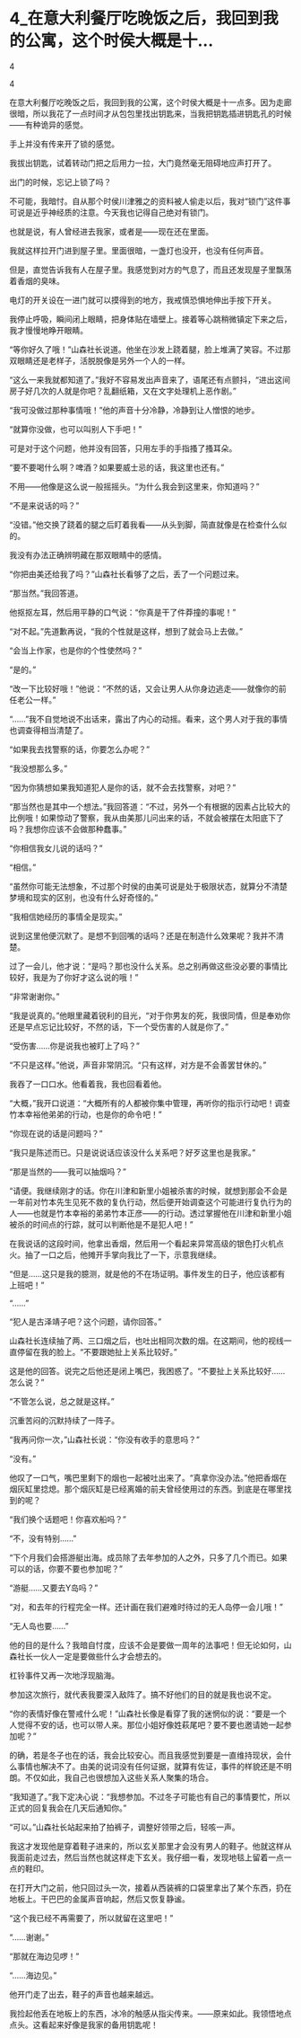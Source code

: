 # 4_在意大利餐厅吃晚饭之后，我回到我的公寓，这个时侯大概是十...

4

4

在意大利餐厅吃晚饭之后，我回到我的公寓，这个时侯大概是十一点多。因为走廊很暗，所以我花了一点时间才从包包里找出钥匙来，当我把钥匙插进钥匙孔的时候——有种诡异的感觉。

手上并没有传来开了锁的感觉。

我拔出钥匙，试着转动门把之后用力一拉，大门竟然毫无阻碍地应声打开了。

出门的时候，忘记上锁了吗？

不可能，我暗忖。自从那个时侯川津雅之的资料被人偷走以后，我对“锁门”这件事可说是近乎神经质的注意。今天我也记得自己绝对有锁门。

也就是说，有人曾经进去我家，或者是——现在还在里面。

我就这样拉开门进到屋子里。里面很暗，一盏灯也没开，也没有任何声音。

但是，直觉告诉我有人在屋子里。我感觉到对方的气息了，而且还发现屋子里飘荡着香烟的臭味。

电灯的开关设在一进门就可以摸得到的地方，我戒慎恐惧地伸出手按下开关。

我停止呼吸，瞬间闭上眼睛，把身体贴在墙壁上。接着等心跳稍微镇定下来之后，我才慢慢地睁开眼睛。

“等你好久了哦！”山森社长说道。他坐在沙发上跷着腿，脸上堆满了笑容。不过那双眼睛还是老样子，活脱脱像是另外一个人的一样。

“这么一来我就都知道了。”我好不容易发出声音来了，语尾还有点颤抖，“进出这间房子好几次的人就是你吧？乱翻纸箱，又在文字处理机上恶作剧。”

“我可没做过那种事情哦！”他的声音十分冷静，冷静到让人憎恨的地步。

“就算你没做，也可以叫别人下手吧！”

可是对于这个问题，他并没有回答，只用左手的手指搔了搔耳朵。

“要不要喝什么啊？啤酒？如果要威士忌的话，我这里也还有。”

不用——他像是这么说一般摇摇头。“为什么我会到这里来，你知道吗？”

“不是来说话的吗？”

“没错。”他交换了跷着的腿之后盯着我看——从头到脚，简直就像是在检查什么似的。

我没有办法正确辨明藏在那双眼睛中的感情。

“你把由美还给我了吗？”山森社长看够了之后，丢了一个问题过来。

“那当然。”我回答道。

他抠抠左耳，然后用平静的口气说：“你真是干了件莽撞的事呢！”

“对不起。”先道歉再说，“我的个性就是这样，想到了就会马上去做。”

“会当上作家，也是你的个性使然吗？”

“是的。”

“改一下比较好哦！”他说：“不然的话，又会让男人从你身边逃走——就像你的前任老公一样。”

“……”我不自觉地说不出话来，露出了内心的动摇。看来，这个男人对于我的事情也调查得相当清楚了。

“如果我去找警察的话，你要怎么办呢？”

“我没想那么多。”

“因为你猜想如果我知道犯人是你的话，就不会去找警察，对吧？”

“那当然也是其中一个想法。”我回答道：“不过，另外一个有根据的因素占比较大的比例哦！如果惊动了警察，我从由美那儿问出来的话，不就会被摆在太阳底下了吗？我想你应该不会做那种蠢事。”

“你相信我女儿说的话吗？”

“相信。”

“虽然你可能无法想象，不过那个时侯的由美可说是处于极限状态，就算分不清楚梦境和现实的区别，也没有什么好奇怪的。”

“我相信她经历的事情全是现实。”

说到这里他便沉默了。是想不到回嘴的话吗？还是在制造什么效果呢？我并不清楚。

过了一会儿，他才说：“是吗？那也没什么关系。总之别再做这些没必要的事情比较好，我是为了你好才这么说的哦！”

“非常谢谢你。”

“我是说真的。”他眼里藏着锐利的目光，“对于你男友的死，我很同情，但是奉劝你还是早点忘记比较好，不然的话，下一个受伤害的人就是你了。”

“受伤害……你是说我也被盯上了吗？”

“不只是这样。”他说，声音非常阴沉。“只有这样，对方是不会善罢甘休的。”

我吞了一口口水。他看着我，我也回看着他。

“大概，”我开口说道：“大概所有的人都被你集中管理，再听你的指示行动吧！调查竹本幸裕他弟弟的行动，也是你的命令吧！”

“你现在说的话是问题吗？”

“我只是陈述而已。只是说说话应该没什么关系吧？好歹这里也是我家。”

“那是当然的——我可以抽烟吗？”

“请便。我继续刚才的话。你在川津和新里小姐被杀害的时候，就想到那会不会是一年前对竹本先生见死不救的复仇行动，然后便开始调查这个可能进行复仇行为的人——也就是竹本幸裕的弟弟竹本正彦——的行动。透过掌握他在川津和新里小姐被杀的时间点的行踪，就可以判断他是不是犯人吧！”

在我说话的这段时间，他拿出香烟，然后用一个看起来异常高级的银色打火机点火。抽了一口之后，他摊开手掌向我比了一下，示意我继续。

“但是……这只是我的臆测，就是他的不在场证明。事件发生的日子，他应该都有上班吧！”

“……”

“犯人是古泽靖子吧？这个问题，请你回答。”

山森社长连续抽了两、三口烟之后，也吐出相同次数的烟。在这期间，他的视线一直停留在我的脸上。“不要跟她扯上关系比较好。”

这是他的回答。说完之后他还是闭上嘴巴，我困惑了。“不要扯上关系比较好……怎么说？”

“不管怎么说，总之就是这样。”

沉重苦闷的沉默持续了一阵子。

“我再问你一次，”山森社长说：“你没有收手的意思吗？”

“没有。”

他叹了一口气，嘴巴里剩下的烟也一起被吐出来了。“真拿你没办法。”他把香烟在烟灰缸里捻熄。那个烟灰缸是已经离婚的前夫曾经使用过的东西。到底是在哪里找到的呢？

“我们换个话题吧！你喜欢船吗？”

“不，没有特别……”

“下个月我们会搭游艇出海。成员除了去年参加的人之外，只多了几个而已。如果可以的话，你要不要也参加呢？”

“游艇……又要去Y岛吗？”

“对，和去年的行程完全一样。还计画在我们避难时待过的无人岛停一会儿哦！”

“无人岛也要……”

他的目的是什么？我暗自忖度，应该不会是要做一周年的法事吧！但无论如何，山森社长一伙人一定是要做些什么才会想去的。

杠铃事件又再一次地浮现脑海。

参加这次旅行，就代表我要深入敌阵了。搞不好他们的目的就是我也说不定。

“你的表情好像在警戒什么呢！”山森社长像是看穿了我的迷惘似的说：“要是一个人觉得不安的话，也可以带人来。那位小姐好像姓萩尾吧？要不要也邀请她一起参加呢？”

的确，若是冬子也在的话，我会比较安心。而且我感觉到要是一直维持现状，会什么事情也解决不了。由美的说词没有任何证据，就算有佐证，事件的样貌还是不明朗。不仅如此，我自己也很想加入这些关系人聚集的场合。

“我知道了。”我下定决心说：“我想参加。不过冬子可能也有自己的事情要忙，所以正式的回复我会在几天后通知你。”

“可以。”山森社长站起来拍了拍裤子，调整好领带之后，轻咳一声。

我这才发现他是穿着鞋子进来的，所以玄关那里才会没有男人的鞋子。他就这样从我面前走过去，然后当然也就这样走下玄关。我仔细一看，发现地毯上留着一点一点的鞋印。

在打开大门之前，他只回过头一次，接着从西装裤的口袋里拿出了某个东西，扔在地板上。干巴巴的金属声音响起，然后又恢复静谧。

“这个我已经不再需要了，所以就留在这里吧！”

“……谢谢。”

“那就在海边见啰！”

“……海边见。”

他开门走了出去，鞋子的声音也越来越远。

我捡起他丢在地板上的东西，冰冷的触感从指尖传来。——原来如此。我领悟地点点头。这看起来好像是我家的备用钥匙呢！